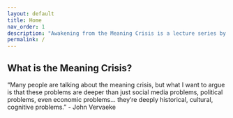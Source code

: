 ```yaml
---
layout: default
title: Home
nav_order: 1
description: "Awakening from the Meaning Crisis is a lecture series by John Vaervaeke"
permalink: /
---
```



## What is the Meaning Crisis?

“Many people are talking about the meaning crisis, but what I want to argue is that these problems are deeper than just social media problems, political problems, even economic problems… they’re deeply historical, cultural, cognitive problems.” - John Vervaeke
